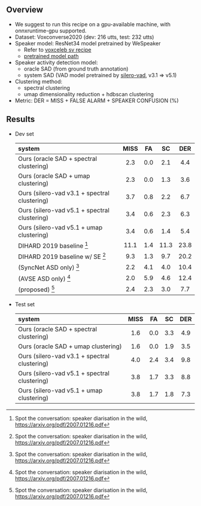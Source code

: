 ## Overview

* We suggest to run this recipe on a gpu-available machine, with onnxruntime-gpu supported.
* Dataset: Voxconverse2020 (dev: 216 utts, test: 232 utts)
* Speaker model: ResNet34 model pretrained by WeSpeaker
  * Refer to [voxceleb sv recipe](https://github.com/wenet-e2e/wespeaker/tree/master/examples/voxceleb/v2)
  * [pretrained model path](https://wespeaker-1256283475.cos.ap-shanghai.myqcloud.com/models/voxceleb/voxceleb_resnet34_LM.onnx)
* Speaker activity detection model:
  * oracle SAD (from ground truth annotation)
  * system SAD (VAD model pretrained by [silero-vad](https://github.com/snakers4/silero-vad), v3.1 => v5.1)
* Clustering method:
  * spectral clustering
  * umap dimensionality reduction + hdbscan clustering
* Metric: DER = MISS + FALSE ALARM + SPEAKER CONFUSION (%)

## Results

* Dev set

    | system | MISS | FA | SC | DER |
    |:---|:---:|:---:|:---:|:---:|
    | Ours (oracle SAD + spectral clustering) | 2.3 | 0.0 | 2.1 | 4.4 |
    | Ours (oracle SAD + umap clustering) | 2.3 | 0.0 | 1.3 | 3.6 |
    | Ours (silero-vad v3.1 + spectral clustering) | 3.7 | 0.8 | 2.2 | 6.7 |
    | Ours (silero-vad v5.1 + spectral clustering) | 3.4 | 0.6 | 2.3 | 6.3 |
    | Ours (silero-vad v5.1 + umap clustering) | 3.4 | 0.6 | 1.4 | 5.4 |
    | DIHARD 2019 baseline [^1] | 11.1 | 1.4 | 11.3 | 23.8 |
    | DIHARD 2019 baseline w/ SE [^1] | 9.3 | 1.3 | 9.7 | 20.2 |
    | (SyncNet ASD only) [^1] | 2.2 | 4.1 | 4.0 | 10.4 |
    | (AVSE ASD only) [^1] | 2.0 | 5.9 | 4.6 | 12.4 |
    | (proposed) [^1] | 2.4 | 2.3 | 3.0 | 7.7 |

* Test set

    | system | MISS | FA | SC | DER |
    |:---|:---:|:---:|:---:|:---:|
    | Ours (oracle SAD + spectral clustering) | 1.6 | 0.0 | 3.3 | 4.9 |
    | Ours (oracle SAD + umap clustering) | 1.6 | 0.0 | 1.9 | 3.5 |
    | Ours (silero-vad v3.1 + spectral clustering) | 4.0 | 2.4 | 3.4 | 9.8 |
    | Ours (silero-vad v5.1 + spectral clustering) | 3.8 | 1.7 | 3.3 | 8.8 |
    | Ours (silero-vad v5.1 + umap clustering) | 3.8 | 1.7 | 1.8 | 7.3 |


[^1]: Spot the conversation: speaker diarisation in the wild, https://arxiv.org/pdf/2007.01216.pdf
